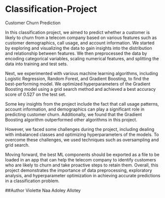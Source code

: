 # Classification-Project
Customer Churn Prediction

In this classification project, we aimed to predict whether a customer is likely to churn from a telecom company based on various features such as customer demographics, call usage, and account information. We started by exploring and visualizing the data to gain insights into the distribution and relationship between features. We then preprocessed the data by encoding categorical variables, scaling numerical features, and splitting the data into training and test sets.

Next, we experimented with various machine learning algorithms, including Logistic Regression, Random Forest, and Gradient Boosting, to find the best-performing model. We optimized hyperparameters of the Gradient Boosting model using a grid search method and achieved a best accuracy score of 0.527 on the test set.

Some key insights from the project include the fact that call usage patterns, account information, and demographics can play a significant role in predicting customer churn. Additionally, we found that the Gradient Boosting algorithm outperformed other algorithms in this project.

However, we faced some challenges during the project, including dealing with imbalanced classes and optimizing hyperparameters of the models. To overcome these challenges, we used techniques such as oversampling and grid search.

Moving forward, the best ML components should be exported as a file to be loaded in an app that can help the telecom company to identify customers who are likely to churn and take proactive steps to retain them. Overall, this project demonstrates the importance of data preprocessing, exploratory analysis, and hyperparameter optimization in achieving accurate predictions in a classification problem.

##Author
Violette Naa Adoley Allotey
